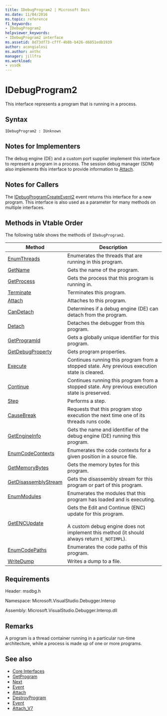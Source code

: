 ```yaml
---
title: IDebugProgram2 | Microsoft Docs
ms.date: 11/04/2016
ms.topic: reference
f1_keywords:
- IDebugProgram2
helpviewer_keywords:
- IDebugProgram2 interface
ms.assetid: 8d73df73-cfff-4b8b-b426-d6051edb1939
author: acangialosi
ms.author: anthc
manager: jillfra
ms.workload:
- vssdk
---
```

# IDebugProgram2
This interface represents a program that is running in a process.

## Syntax

```
IDebugProgram2 : IUnknown
```

## Notes for Implementers
 The debug engine (DE) and a custom port supplier implement this interface to represent a program in a process. The session debug manager (SDM) also implements this interface to provide information to [Attach](../../../extensibility/debugger/reference/idebugprogram2-attach.md).

## Notes for Callers
 The [IDebugProgramCreateEvent2](../../../extensibility/debugger/reference/idebugprogramcreateevent2.md) event returns this interface for a new program. This interface is also used as a parameter for many methods on multiple interfaces.

## Methods in Vtable Order
 The following table shows the methods of `IDebugProgram2`.

|Method|Description|
|------------|-----------------|
|[EnumThreads](../../../extensibility/debugger/reference/idebugprogram2-enumthreads.md)|Enumerates the threads that are running in this program.|
|[GetName](../../../extensibility/debugger/reference/idebugprogram2-getname.md)|Gets the name of the program.|
|[GetProcess](../../../extensibility/debugger/reference/idebugprogram2-getprocess.md)|Gets the process that this program is running in.|
|[Terminate](../../../extensibility/debugger/reference/idebugprogram2-terminate.md)|Terminates this program.|
|[Attach](../../../extensibility/debugger/reference/idebugprogram2-attach.md)|Attaches to this program.|
|[CanDetach](../../../extensibility/debugger/reference/idebugprogram2-candetach.md)|Determines if a debug engine (DE) can detach from the program.|
|[Detach](../../../extensibility/debugger/reference/idebugprogram2-detach.md)|Detaches the debugger from this program.|
|[GetProgramId](../../../extensibility/debugger/reference/idebugprogram2-getprogramid.md)|Gets a globally unique identifier for this program.|
|[GetDebugProperty](../../../extensibility/debugger/reference/idebugprogram2-getdebugproperty.md)|Gets program properties.|
|[Execute](../../../extensibility/debugger/reference/idebugprogram2-execute.md)|Continues running this program from a stopped state. Any previous execution state is cleared.|
|[Continue](../../../extensibility/debugger/reference/idebugprogram2-continue.md)|Continues running this program from a stopped state. Any previous execution state is preserved.|
|[Step](../../../extensibility/debugger/reference/idebugprogram2-step.md)|Performs a step.|
|[CauseBreak](../../../extensibility/debugger/reference/idebugprogram2-causebreak.md)|Requests that this program stop execution the next time one of its threads runs code.|
|[GetEngineInfo](../../../extensibility/debugger/reference/idebugprogram2-getengineinfo.md)|Gets the name and identifier of the debug engine (DE) running this program.|
|[EnumCodeContexts](../../../extensibility/debugger/reference/idebugprogram2-enumcodecontexts.md)|Enumerates the code contexts for a given position in a source file.|
|[GetMemoryBytes](../../../extensibility/debugger/reference/idebugprogram2-getmemorybytes.md)|Gets the memory bytes for this program.|
|[GetDisassemblyStream](../../../extensibility/debugger/reference/idebugprogram2-getdisassemblystream.md)|Gets the disassembly stream for this program or part of this program.|
|[EnumModules](../../../extensibility/debugger/reference/idebugprogram2-enummodules.md)|Enumerates the modules that this program has loaded and is executing.|
|[GetENCUpdate](../../../extensibility/debugger/reference/idebugprogram2-getencupdate.md)|Gets the Edit and Continue (ENC) update for this program.<br /><br /> A custom debug engine does not implement this method (it should always return `E_NOTIMPL`).|
|[EnumCodePaths](../../../extensibility/debugger/reference/idebugprogram2-enumcodepaths.md)|Enumerates the code paths of this program.|
|[WriteDump](../../../extensibility/debugger/reference/idebugprogram2-writedump.md)|Writes a dump to a file.|

## Requirements
 Header: msdbg.h

 Namespace: Microsoft.VisualStudio.Debugger.Interop

 Assembly: Microsoft.VisualStudio.Debugger.Interop.dll

## Remarks
 A program is a thread container running in a particular run-time architecture, while a process is made up of one or more programs.

## See also
- [Core Interfaces](../../../extensibility/debugger/reference/core-interfaces.md)
- [GetProgram](../../../extensibility/debugger/reference/idebugthread2-getprogram.md)
- [Next](../../../extensibility/debugger/reference/ienumdebugprograms2-next.md)
- [Event](../../../extensibility/debugger/reference/idebugportevents2-event.md)
- [Attach](../../../extensibility/debugger/reference/idebugengine2-attach.md)
- [DestroyProgram](../../../extensibility/debugger/reference/idebugengine2-destroyprogram.md)
- [Event](../../../extensibility/debugger/reference/idebugeventcallback2-event.md)
- [Attach_V7](../../../extensibility/debugger/reference/idebugprogramnode2-attach-v7.md)
